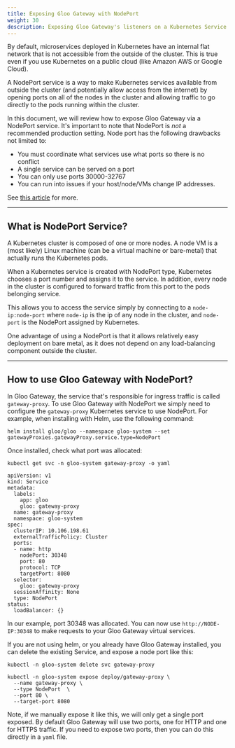 ```yaml
---
title: Exposing Gloo Gateway with NodePort
weight: 30
description: Exposing Gloo Gateway's listeners on a Kubernetes Service Node Port
---
```


By default, microservices deployed in Kubernetes have an internal flat network that is not accessible from the outside of the cluster. This is true even if you use Kubernetes on a public cloud (like Amazon AWS or Google Cloud).

A NodePort service is a way to make Kubernetes services available from outside the cluster (and potentially allow access from the internet) by opening ports on all of the nodes in the cluster and allowing traffic to go directly to the pods running within the cluster.

In this document, we will review how to expose Gloo Gateway via a NodePort service. It's important to note that NodePort is *not* a recommended production setting. Node port has the following drawbacks not limited to:

* You must coordinate what services use what ports so there is no conflict
* A single service can be served on a port
* You can only use ports 30000-32767
* You can run into issues if your host/node/VMs change IP addresses.

See [this article](https://medium.com/google-cloud/kubernetes-nodeport-vs-loadbalancer-vs-ingress-when-should-i-use-what-922f010849e0) for more.

---

## What is NodePort Service?

A Kubernetes cluster is composed of one or more nodes. A node VM is a (most likely) Linux machine (can be a virtual machine or bare-metal) that actually runs the Kubernetes pods. 

When a Kubernetes service is created with NodePort type, Kubernetes chooses a port number and assigns it to the service. In addition, every node in the cluster is configured to forward traffic from this port to the pods belonging service.

This allows you to access the service simply by connecting to a `node-ip:node-port` where `node-ip` is the ip of any node in the cluster, and `node-port` is the NodePort assigned by Kubernetes.

One advantage of using a NodePort is that it allows relatively easy deployment on bare metal, as it does not depend on any load-balancing component outside the cluster.

---

## How to use Gloo Gateway with NodePort?

In Gloo Gateway, the service that's responsible for ingress traffic is called `gateway-proxy`. To use Gloo Gateway with NodePort we simply need to configure the `gateway-proxy` Kubernetes service to use NodePort. For example, when installing with Helm, use the following command:

```
helm install gloo/gloo --namespace gloo-system --set gatewayProxies.gatewayProxy.service.type=NodePort
```

Once installed, check what port was allocated:

```
kubectl get svc -n gloo-system gateway-proxy -o yaml

apiVersion: v1
kind: Service
metadata:
  labels:
    app: gloo
    gloo: gateway-proxy
  name: gateway-proxy
  namespace: gloo-system
spec:
  clusterIP: 10.106.198.61
  externalTrafficPolicy: Cluster
  ports:
  - name: http
    nodePort: 30348
    port: 80
    protocol: TCP
    targetPort: 8080
  selector:
    gloo: gateway-proxy
  sessionAffinity: None
  type: NodePort
status:
  loadBalancer: {}
```

In our example, port 30348 was allocated. You can now use `http://NODE-IP:30348` to make requests to your Gloo Gateway virtual services.

If you are not using helm, or you already have Gloo Gateway installed, you can delete the existing Service, and expose a node port like this:

```
kubectl -n gloo-system delete svc gateway-proxy

kubectl -n gloo-system expose deploy/gateway-proxy \
  --name gateway-proxy \
  --type NodePort  \
  --port 80 \
  --target-port 8080
```

Note, if we manually expose it like this, we will only get a single port exposed. By default Gloo Gateway will use two ports, one for HTTP and one for HTTPS traffic. If you need to expose two ports, then you can do this directly in a `yaml` file.
